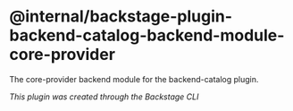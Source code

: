 # @internal/backstage-plugin-backend-catalog-backend-module-core-provider

The core-provider backend module for the backend-catalog plugin.

_This plugin was created through the Backstage CLI_
